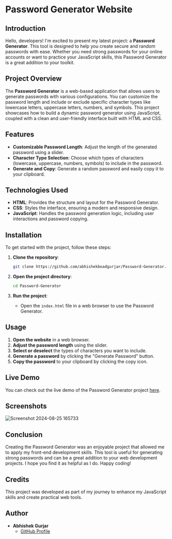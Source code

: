 # Password Generator Website

## Introduction

Hello, developers! I'm excited to present my latest project: a **Password Generator**. This tool is designed to help you create secure and random passwords with ease. Whether you need strong passwords for your online accounts or want to practice your JavaScript skills, this Password Generator is a great addition to your toolkit.

## Project Overview

The **Password Generator** is a web-based application that allows users to generate passwords with various configurations. You can customize the password length and include or exclude specific character types like lowercase letters, uppercase letters, numbers, and symbols. This project showcases how to build a dynamic password generator using JavaScript, coupled with a clean and user-friendly interface built with HTML and CSS.

## Features

- **Customizable Password Length**: Adjust the length of the generated password using a slider.
- **Character Type Selection**: Choose which types of characters (lowercase, uppercase, numbers, symbols) to include in the password.
- **Generate and Copy**: Generate a random password and easily copy it to your clipboard.

## Technologies Used

- **HTML**: Provides the structure and layout for the Password Generator.
- **CSS**: Styles the interface, ensuring a modern and responsive design.
- **JavaScript**: Handles the password generation logic, including user interactions and password copying.

## Installation

To get started with the project, follow these steps:

1. **Clone the repository**:
    ```bash
    git clone https://github.com/abhishekboadgurjar/Password-Generator.git
    ```

2. **Open the project directory**:
    ```bash
    cd Password-Generator
    ```

3. **Run the project**:
    - Open the `index.html` file in a web browser to use the Password Generator.

## Usage

1. **Open the website** in a web browser.
2. **Adjust the password length** using the slider.
3. **Select or deselect** the types of characters you want to include.
4. **Generate a password** by clicking the "Generate Password" button.
5. **Copy the password** to your clipboard by clicking the copy icon.

## Live Demo

You can check out the live demo of the Password Generator project [here](https://abhishekboadgurjar.github.io/Password-Generator/).

## Screenshots
![Screenshot 2024-08-25 165733](https://github.com/user-attachments/assets/4374cac6-e141-4817-a67b-03c80b747fb9)

## Conclusion

Creating the Password Generator was an enjoyable project that allowed me to apply my front-end development skills. This tool is useful for generating strong passwords and can be a great addition to your web development projects. I hope you find it as helpful as I do. Happy coding!

## Credits

This project was developed as part of my journey to enhance my JavaScript skills and create practical web tools.

## Author

- **Abhishek Gurjar**
  - [GitHub Profile](https://github.com/abhishekboadgurjar)

